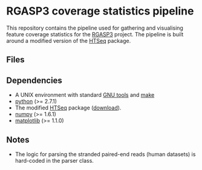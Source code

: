 # RGASP3 coverage statistics pipeline

This repository contains the pipeline used for gathering and visualising feature coverage statistics for the [RGASP3](http://www.gencodegenes.org/rgasp/rgasp3.html) project. The pipeline is built around a modified version of the [HTSeq](http://www-huber.embl.de/users/anders/HTSeq/doc/overview.html) package.

## Files

## Dependencies

* A UNIX environment with standard [GNU tools](http://www.gnu.org/software/coreutils/manual/) and [make](http://www.gnu.org/software/make)
* [python](http://www.python.org/) (>= 2.7.1)
* The modified [HTSeq](http://www-huber.embl.de/users/anders/HTSeq/doc/overview.html) package ([download](https://github.com/sbotond/paper-rgasp3-cov/blob/master/tools/HTSeq-0.5.3p3-rgasp3.tar.gz?raw=true)).
* [numpy](http://pypi.python.org/pypi/numpy/) (>= 1.6.1)
* [matplotlib](http://pypi.python.org/pypi/matplotlib/) (>= 1.1.0)

## Notes

* The logic for parsing the stranded paired-end reads (human datasets) is hard-coded in the parser class.

